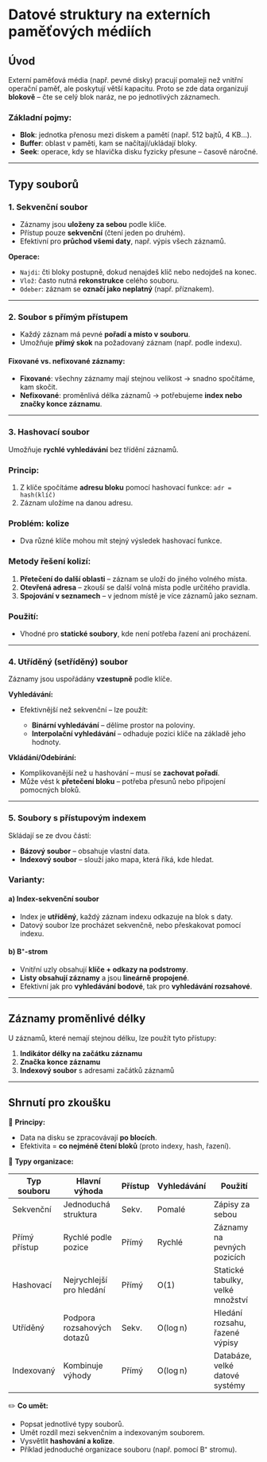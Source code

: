 # Datové struktury na externích paměťových médiích

## Úvod

Externí paměťová média (např. pevné disky) pracují pomaleji než vnitřní operační paměť, ale poskytují větší kapacitu. Proto se zde data organizují **blokově** – čte se celý blok naráz, ne po jednotlivých záznamech.

### Základní pojmy:

* **Blok**: jednotka přenosu mezi diskem a pamětí (např. 512 bajtů, 4 KB…).
* **Buffer**: oblast v paměti, kam se načítají/ukládají bloky.
* **Seek**: operace, kdy se hlavička disku fyzicky přesune – časově náročné.

---

## Typy souborů

### 1. **Sekvenční soubor**

* Záznamy jsou **uloženy za sebou** podle klíče.
* Přístup pouze **sekvenční** (čtení jeden po druhém).
* Efektivní pro **průchod všemi daty**, např. výpis všech záznamů.

**Operace:**

* `Najdi`: čti bloky postupně, dokud nenajdeš klíč nebo nedojdeš na konec.
* `Vlož`: často nutná **rekonstrukce** celého souboru.
* `Odeber`: záznam se **označí jako neplatný** (např. příznakem).

---

### 2. **Soubor s přímým přístupem**

* Každý záznam má pevné **pořadí a místo v souboru**.
* Umožňuje **přímý skok** na požadovaný záznam (např. podle indexu).

#### Fixované vs. nefixované záznamy:

* **Fixované**: všechny záznamy mají stejnou velikost → snadno spočítáme, kam skočit.
* **Nefixované**: proměnlivá délka záznamů → potřebujeme **index nebo značky konce záznamu**.

---

### 3. **Hashovací soubor**

Umožňuje **rychlé vyhledávání** bez třídění záznamů.

### Princip:

1. Z klíče spočítáme **adresu bloku** pomocí hashovací funkce:
   `adr = hash(klíč)`
2. Záznam uložíme na danou adresu.

### Problém: **kolize**

* Dva různé klíče mohou mít stejný výsledek hashovací funkce.

### Metody řešení kolizí:

1. **Přetečení do další oblasti** – záznam se uloží do jiného volného místa.
2. **Otevřená adresa** – zkouší se další volná místa podle určitého pravidla.
3. **Spojování v seznamech** – v jednom místě je více záznamů jako seznam.

### Použití:

* Vhodné pro **statické soubory**, kde není potřeba řazení ani procházení.

---

### 4. **Utříděný (setříděný) soubor**

Záznamy jsou uspořádány **vzestupně** podle klíče.

**Vyhledávání:**

* Efektivnější než sekvenční – lze použít:

  * **Binární vyhledávání** – dělíme prostor na poloviny.
  * **Interpolační vyhledávání** – odhaduje pozici klíče na základě jeho hodnoty.

**Vkládání/Odebírání:**

* Komplikovanější než u hashování – musí se **zachovat pořadí**.
* Může vést k **přetečení bloku** – potřeba přesunů nebo připojení pomocných bloků.

---

### 5. **Soubory s přístupovým indexem**

Skládají se ze dvou částí:

* **Bázový soubor** – obsahuje vlastní data.
* **Indexový soubor** – slouží jako mapa, která říká, kde hledat.

### Varianty:

#### a) **Index-sekvenční soubor**

* Index je **utříděný**, každý záznam indexu odkazuje na blok s daty.
* Datový soubor lze procházet sekvenčně, nebo přeskakovat pomocí indexu.

#### b) **B⁺-strom**

* Vnitřní uzly obsahují **klíče + odkazy na podstromy**.
* **Listy obsahují záznamy** a jsou **lineárně propojené**.
* Efektivní jak pro **vyhledávání bodové**, tak pro **vyhledávání rozsahové**.

---

## Záznamy proměnlivé délky

U záznamů, které nemají stejnou délku, lze použít tyto přístupy:

1. **Indikátor délky na začátku záznamu**
2. **Značka konce záznamu**
3. **Indexový soubor** s adresami začátků záznamů

---

## Shrnutí pro zkoušku

🧠 **Principy:**

* Data na disku se zpracovávají **po blocích**.
* Efektivita = **co nejméně čtení bloků** (proto indexy, hash, řazení).

📘 **Typy organizace:**

| Typ souboru   | Hlavní výhoda              | Přístup | Vyhledávání | Použití                          |
| ------------- | -------------------------- | ------- | ----------- | -------------------------------- |
| Sekvenční     | Jednoduchá struktura       | Sekv.   | Pomalé      | Zápisy za sebou                  |
| Přímý přístup | Rychlé podle pozice        | Přímý   | Rychlé      | Záznamy na pevných pozicích      |
| Hashovací     | Nejrychlejší pro hledání   | Přímý   | O(1)        | Statické tabulky, velké množství |
| Utříděný      | Podpora rozsahových dotazů | Sekv.   | O(log n)    | Hledání rozsahu, řazené výpisy   |
| Indexovaný    | Kombinuje výhody           | Přímý   | O(log n)    | Databáze, velké datové systémy   |

✏️ **Co umět:**

* Popsat jednotlivé typy souborů.
* Umět rozdíl mezi sekvenčním a indexovaným souborem.
* Vysvětlit **hashování a kolize**.
* Příklad jednoduché organizace souboru (např. pomocí B⁺ stromu).

